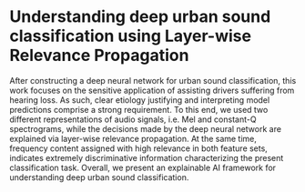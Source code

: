 # Understanding  deep urban sound classification using Layer-wise Relevance Propagation

After constructing a deep neural network for urban sound classification, this work focuses on the sensitive application of assisting drivers suffering from hearing  loss. As such, clear etiology justifying and interpreting model predictions comprise a strong requirement. To this end, we used two different representations of audio signals, i.e. Mel and constant-Q spectrograms, while the decisions made by the deep neural network are explained via  layer-wise relevance propagation. At the same time, frequency content assigned with high relevance in both feature sets, indicates extremely discriminative information characterizing the present classification task. Overall, we present an explainable AI framework for understanding deep urban sound classification.
